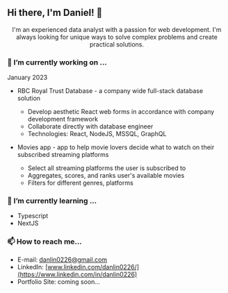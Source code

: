 ## Hi there, I'm Daniel! 👋

<p align="center">
I'm an experienced data analyst with a passion for web development. I'm always looking for unique ways to solve complex problems and create practical solutions.
</p>

### 🔭 I’m currently working on ...

January 2023

- RBC Royal Trust Database - a company wide full-stack database solution

  - Develop aesthetic React web forms in accordance with company development framework
  - Collaborate directly with database engineer
  - Technologies: React, NodeJS, MSSQL, GraphQL

- Movies app - app to help movie lovers decide what to watch on their subscribed streaming platforms
  - Select all streaming platforms the user is subscribed to
  - Aggregates, scores, and ranks user's available movies
  - Filters for different genres, platforms

### 🌱 I’m currently learning ...

- Typescript
- NextJS

### 📫 How to reach me...

- E-mail: [danlin0226@gmail.com](mailto:danlin0226@)
- LinkedIn: [www.linkedin.com/danlin0226/](https://www.linkedin.com/in/danlin0226)
- Portfolio Site: coming soon...
